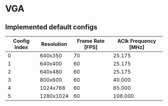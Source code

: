 
# VGA


## Implemented default configs

| Config Index | Resolution | Frame Rate [FPS] | AClk Frequency [MHz] |
|--------------|------------|------------------|----------------------|
| 0            | 640x350    | 70               | 25.175               |
| 1            | 640x400    | 60               | 25.175               |
| 2            | 640x480    | 60               | 25.175               |
| 3            | 800x600    | 60               | 40.000               |
| 4            | 1024x768   | 60               | 65.000               |
| 5            | 1280x1024  | 60               | 108.000              |
